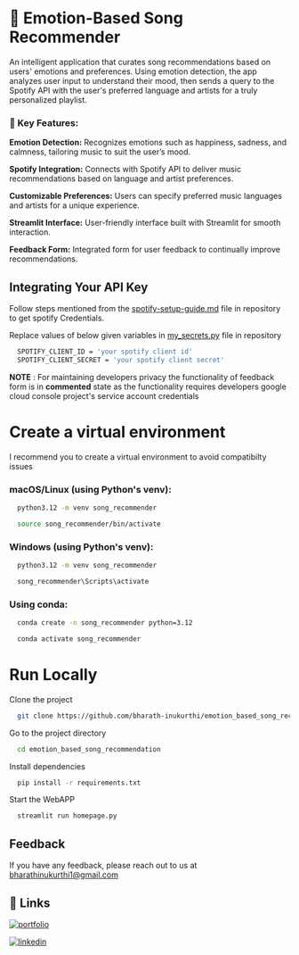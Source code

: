 
# 🎵 Emotion-Based Song Recommender
An intelligent application that curates song recommendations based on users' emotions and preferences. Using emotion detection, the app analyzes user input to understand their mood, then sends a query to the Spotify API with the user's preferred language and artists for a truly personalized playlist.

### 🚀 Key Features:

**Emotion Detection:**  Recognizes emotions such as happiness, sadness, and calmness, tailoring music to suit the user’s mood.

**Spotify Integration:** Connects with Spotify API to deliver music recommendations based on language and artist preferences.

**Customizable Preferences:** Users can specify preferred music languages and artists for a unique experience.

**Streamlit Interface:** User-friendly interface built with Streamlit for smooth interaction.

**Feedback Form:** Integrated form for user feedback to continually improve recommendations.







## Integrating Your API Key

Follow steps mentioned  from the [spotify-setup-guide.md](https://github.com/bharath-inukurthi/emotion_based_song_recommendation/blob/main/emotion_based_song_recomendation/spotify-setup-guide.md) file in repository to get spotify Credentials.

Replace values of below given variables in [my_secrets.py](emotion_based_song_recomendation/my_secrets.py) file in repository
```bash
  SPOTIFY_CLIENT_ID = 'your spotify client id'
  SPOTIFY_CLIENT_SECRET = 'your spotify client secret'
```

**NOTE** : For maintaining developers privacy the functionality of feedback form is in __commented__ state as the functionality requires developers google cloud console project's service account credentials




# Create a virtual environment

I recommend you to create a virtual environment to avoid compatibilty issues

### macOS/Linux (using Python's venv):
```bash
  python3.12 -m venv song_recommender
```

```bash
  source song_recommender/bin/activate
```
### Windows (using Python's venv):

```bash
  python3.12 -m venv song_recommender
```

```bash
  song_recommender\Scripts\activate
```


### Using conda:
```bash
  conda create -n song_recommender python=3.12
```



```bash
  conda activate song_recommender
```





# Run Locally

Clone the project



```bash
  git clone https://github.com/bharath-inukurthi/emotion_based_song_recommendation.git
```

Go to the project directory

```bash
  cd emotion_based_song_recommendation
```

Install dependencies

```bash
  pip install -r requirements.txt
```

Start the WebAPP

```bash
  streamlit run homepage.py
```


## Feedback

If you have any feedback, please reach out to us at bharathinukurthi1@gmail.com


## 🔗 Links
[![portfolio](https://img.shields.io/badge/my_portfolio-000?style=for-the-badge&logo=ko-fi&logoColor=white)](https://everything-about-bharath.webflow.io/)

[![linkedin](https://img.shields.io/badge/linkedin-0A66C2?style=for-the-badge&logo=linkedin&logoColor=white)](https://www.linkedin.com/in/bharath-kumar-inukurthi/)


